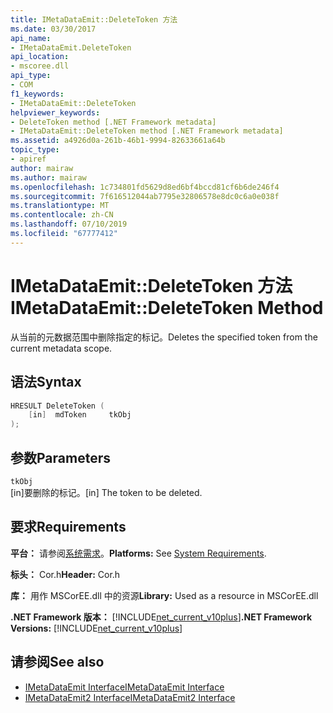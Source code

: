 ```yaml
---
title: IMetaDataEmit::DeleteToken 方法
ms.date: 03/30/2017
api_name:
- IMetaDataEmit.DeleteToken
api_location:
- mscoree.dll
api_type:
- COM
f1_keywords:
- IMetaDataEmit::DeleteToken
helpviewer_keywords:
- DeleteToken method [.NET Framework metadata]
- IMetaDataEmit::DeleteToken method [.NET Framework metadata]
ms.assetid: a4926d0a-261b-46b1-9994-82633661a64b
topic_type:
- apiref
author: mairaw
ms.author: mairaw
ms.openlocfilehash: 1c734801fd5629d8ed6bf4bccd81cf6b6de246f4
ms.sourcegitcommit: 7f616512044ab7795e32806578e8dc0c6a0e038f
ms.translationtype: MT
ms.contentlocale: zh-CN
ms.lasthandoff: 07/10/2019
ms.locfileid: "67777412"
---
```

# <a name="imetadataemitdeletetoken-method"></a><span data-ttu-id="78d3f-102">IMetaDataEmit::DeleteToken 方法</span><span class="sxs-lookup"><span data-stu-id="78d3f-102">IMetaDataEmit::DeleteToken Method</span></span>
<span data-ttu-id="78d3f-103">从当前的元数据范围中删除指定的标记。</span><span class="sxs-lookup"><span data-stu-id="78d3f-103">Deletes the specified token from the current metadata scope.</span></span>  
  
## <a name="syntax"></a><span data-ttu-id="78d3f-104">语法</span><span class="sxs-lookup"><span data-stu-id="78d3f-104">Syntax</span></span>  
  
```cpp  
HRESULT DeleteToken (   
    [in]  mdToken     tkObj   
);  
```  
  
## <a name="parameters"></a><span data-ttu-id="78d3f-105">参数</span><span class="sxs-lookup"><span data-stu-id="78d3f-105">Parameters</span></span>  
 `tkObj`  
 <span data-ttu-id="78d3f-106">[in]要删除的标记。</span><span class="sxs-lookup"><span data-stu-id="78d3f-106">[in] The token to be deleted.</span></span>  
  
## <a name="requirements"></a><span data-ttu-id="78d3f-107">要求</span><span class="sxs-lookup"><span data-stu-id="78d3f-107">Requirements</span></span>  
 <span data-ttu-id="78d3f-108">**平台：** 请参阅[系统需求](../../../../docs/framework/get-started/system-requirements.md)。</span><span class="sxs-lookup"><span data-stu-id="78d3f-108">**Platforms:** See [System Requirements](../../../../docs/framework/get-started/system-requirements.md).</span></span>  
  
 <span data-ttu-id="78d3f-109">**标头：** Cor.h</span><span class="sxs-lookup"><span data-stu-id="78d3f-109">**Header:** Cor.h</span></span>  
  
 <span data-ttu-id="78d3f-110">**库：** 用作 MSCorEE.dll 中的资源</span><span class="sxs-lookup"><span data-stu-id="78d3f-110">**Library:** Used as a resource in MSCorEE.dll</span></span>  
  
 <span data-ttu-id="78d3f-111">**.NET Framework 版本：** [!INCLUDE[net_current_v10plus](../../../../includes/net-current-v10plus-md.md)]</span><span class="sxs-lookup"><span data-stu-id="78d3f-111">**.NET Framework Versions:** [!INCLUDE[net_current_v10plus](../../../../includes/net-current-v10plus-md.md)]</span></span>  
  
## <a name="see-also"></a><span data-ttu-id="78d3f-112">请参阅</span><span class="sxs-lookup"><span data-stu-id="78d3f-112">See also</span></span>

- [<span data-ttu-id="78d3f-113">IMetaDataEmit Interface</span><span class="sxs-lookup"><span data-stu-id="78d3f-113">IMetaDataEmit Interface</span></span>](../../../../docs/framework/unmanaged-api/metadata/imetadataemit-interface.md)
- [<span data-ttu-id="78d3f-114">IMetaDataEmit2 Interface</span><span class="sxs-lookup"><span data-stu-id="78d3f-114">IMetaDataEmit2 Interface</span></span>](../../../../docs/framework/unmanaged-api/metadata/imetadataemit2-interface.md)
